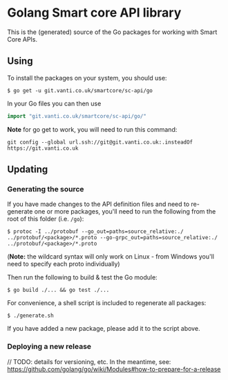 # Golang Smart core API library
This is the (generated) source of the Go packages for working with Smart Core APIs.

## Using
To install the packages on your system, you should use:
```shell script
$ go get -u git.vanti.co.uk/smartcore/sc-api/go
```

In your Go files you can then use
```go
import "git.vanti.co.uk/smartcore/sc-api/go/"
```

**Note** for go get to work, you will need to run this command:

`git config --global url.ssh://git@git.vanti.co.uk:.insteadOf https://git.vanti.co.uk`

## Updating

### Generating the source
If you have made changes to the API definition files and need to re-generate one or more packages, you'll need to run
the following from the root of this folder (i.e. `/go`):
```shell script
$ protoc -I ../protobuf --go_out=paths=source_relative:./ ../protobuf/<package>/*.proto --go-grpc_out=paths=source_relative:./ ../protobuf/<package>/*.proto
```
(**Note:** the wildcard syntax will only work on Linux - from Windows you'll need to specify each proto individually)

Then run the following to build & test the Go module:
```shell script
$ go build ./... && go test ./...
```

For convenience, a shell script is included to regenerate all packages:
```shell script
$ ./generate.sh
```

If you have added a new package, please add it to the script above.

### Deploying a new release
// TODO: details for versioning, etc. In the meantime, see: 
https://github.com/golang/go/wiki/Modules#how-to-prepare-for-a-release
